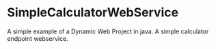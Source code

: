 # SimpleCalculatorWebService

A simple example of a Dynamic Web Project in java. A simple calculator endpoint webservice.

